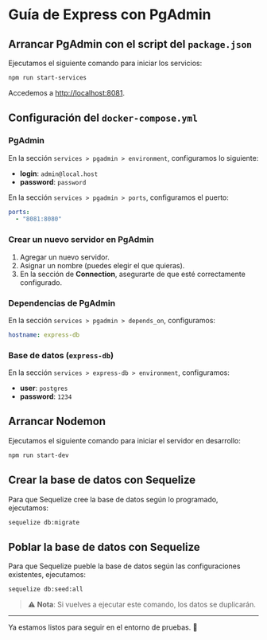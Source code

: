 # Guía de Express con PgAdmin

## Arrancar PgAdmin con el script del `package.json`

Ejecutamos el siguiente comando para iniciar los servicios:
```bash
npm run start-services
```

Accedemos a [http://localhost:8081](http://localhost:8081).

## Configuración del `docker-compose.yml`

### PgAdmin
En la sección `services > pgadmin > environment`, configuramos lo siguiente:

- **login**: `admin@local.host`
- **password**: `password`

En la sección `services > pgadmin > ports`, configuramos el puerto:
```yaml
ports:
  - "8081:8080"
```

### Crear un nuevo servidor en PgAdmin

1. Agregar un nuevo servidor.
2. Asignar un nombre (puedes elegir el que quieras).
3. En la sección de **Connection**, asegurarte de que esté correctamente configurado.

### Dependencias de PgAdmin
En la sección `services > pgadmin > depends_on`, configuramos:
```yaml
hostname: express-db
```

### Base de datos (`express-db`)
En la sección `services > express-db > environment`, configuramos:
- **user**: `postgres`
- **password**: `1234`

## Arrancar Nodemon

Ejecutamos el siguiente comando para iniciar el servidor en desarrollo:
```bash
npm run start-dev
```

## Crear la base de datos con Sequelize

Para que Sequelize cree la base de datos según lo programado, ejecutamos:
```bash
sequelize db:migrate
```

## Poblar la base de datos con Sequelize

Para que Sequelize pueble la base de datos según las configuraciones existentes, ejecutamos:
```bash
sequelize db:seed:all
```

> ⚠ **Nota**: Si vuelves a ejecutar este comando, los datos se duplicarán.

---

Ya estamos listos para seguir en el entorno de pruebas. 🎉

